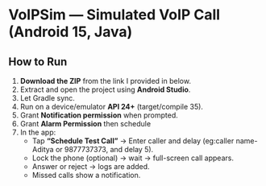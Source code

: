 # VoIPSim — Simulated VoIP Call (Android 15, Java)
## How to Run

1. **Download the ZIP** from the link I provided in below.
2. Extract and open the project using **Android Studio**.
3. Let Gradle sync.
4. Run on a device/emulator **API 24+** (target/compile 35).
5. Grant **Notification permission** when prompted.
6. Grant **Alarm Permission** then schedule
6. In the app:
    - Tap **“Schedule Test Call”** → Enter caller and delay (eg:caller name-Aditya or 9877737373, and delay 5).
    - Lock the phone (optional) → wait → full-screen call appears.
    - Answer or reject → logs are added.
    - Missed calls show a notification.
